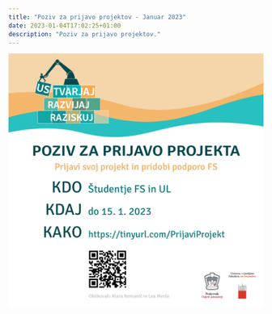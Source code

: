 ```yaml
---
title: "Poziv za prijavo projektov - Januar 2023"
date: 2023-01-04T17:02:25+01:00
description: "Poziv za prijavo projektov."
---
```

 ![Letak](letak.png)